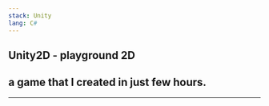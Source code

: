 ```yaml
---
stack: Unity
lang: C#
---
```

## Unity2D - playground 2D

a game that I created in just few hours.
---
---